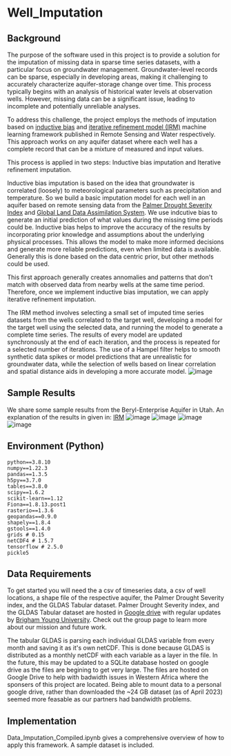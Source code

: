 # Well_Imputation
## Background
The purpose of the software used in this project is to provide a solution for the imputation of missing data in sparse time series datasets, with a particular focus on groundwater management. Groundwater-level records can be sparse, especially in developing areas, making it challenging to accurately characterize aquifer-storage change over time. This process typically begins with an analysis of historical water levels at observation wells. However, missing data can be a significant issue, leading to incomplete and potentially unreliable analyses.

To address this challenge, the project employs the methods of imputation based on [inductive bias](https://www.mdpi.com/2072-4292/14/21/5509) and [iterative refinement model (IRM)](https://www.mdpi.com/2073-4441/15/6/1236) machine learning framework published in Remote Sensing and Water respectively. This approach works on any aquifer dataset where each well has a complete record that can be a mixture of measured and input values. 

This process is applied in two steps: Inductive bias imputation and Iterative refinement imputation.

Inductive bias imputation is based on the idea that groundwater is correlated (loosely) to meteorological parameters such as precipitation and temperature. So we build a basic imputation model for each well in an aquifer based on remote sensing data from the [Palmer Drought Severity Index](https://www.hydroshare.org/resource/145b386aa865459fb52a75e4230f6a14/) and [Global Land Data Assimilation System](https://disc.gsfc.nasa.gov/). We use indcutive bias to generate an initial prediction of what values during the missing time periods could be. Inductive bias helps to improve the accuracy of the results by incorporating prior knowledge and assumptions about the underlying physical processes. This allows the model to make more informed decisions and generate more reliable predictions, even when limited data is available. Generally this is done based on the data centric prior, but other methods could be used.

This first approach generally creates annomalies and patterns that don't match with observed data from nearby wells at the same time period. Therefore, once we implement inductive bias imputation, we can apply iterative refinement imputation.

The IRM method involves selecting a small set of imputed time series datasets from the wells correlated to the target well, developing a model for the target well using the selected data, and running the model to generate a complete time series. The results of every model are updated synchronously at the end of each iteration, and the process is repeated for a selected number of iterations. The use of a Hampel filter helps to smooth synthetic data spikes or model predictions that are unrealistic for groundwater data, while the selection of wells based on linear correlation and spatial distance aids in developing a more accurate model.
![image](https://user-images.githubusercontent.com/70539433/230738483-b8502492-5bfa-423f-87b2-701e5702d00e.png)

## Sample Results
We share some sample results from the Beryl-Enterprise Aquifer in Utah. An explanation of the results in given in: [IRM](https://www.mdpi.com/2073-4441/15/6/1236)
![image](https://user-images.githubusercontent.com/70539433/230738498-2a7e3dc7-1469-4c02-bd40-d376e5bd9e7c.png)
![image](https://user-images.githubusercontent.com/70539433/230738502-d9184c15-5051-438a-bd05-dcb434d6de9e.png)
![image](https://user-images.githubusercontent.com/70539433/230738505-5caa500f-d46e-4d73-9016-58523ed5c663.png)
![image](https://user-images.githubusercontent.com/70539433/230738515-8af95061-1af0-4d4d-bd17-2cc02e207878.png)

## Environment (Python)
```
python==3.8.10
numpy==1.22.3
pandas==1.3.5
h5py==3.7.0
tables==3.8.0
scipy==1.6.2
scikit-learn==1.12
Fiona==1.8.13.post1
rasterio==1.3.6
geopandas==0.9.0
shapely==1.8.4
gstools==1.4.0
grids # 0.15
netCDF4 # 1.5.7
tensorflow # 2.5.0
pickle5
```

## Data Requirements
To get started you will need the a csv of timeseries data, a csv of well locations, a shape file of the respective aquifer, the Palmer Drought Severity index, and the GLDAS Tabular dataset. Palmer Drought Severity index, and the GLDAS Tabular dataset are hosted in [Google drive](https://drive.google.com/drive/u/0/folders/1hSN6gkp9zmFYUwMOdDIj8pa-KqBjN8JW) with regular updates by [Brigham Young University](http://hydroinf.groups.et.byu.net/servir-wa/). Check out the group page to learn more about our mission and future work.

The tabular GLDAS is parsing each individual GLDAS variable from every month and saving it as it's own netCDF. This is done because GLDAS is distributed as a monthly netCDF with each variable as a layer in the file. In the future, this may be updated to a SQLite database hosted on google drive as the files are begining to get very large. The files are hosted on Google Drive to help with badwidth issues in Western Africa where the sponsers of this project are located. Being able to mount data to a personal google drive, rather than downloaded the ~24 GB dataset (as of April 2023) seemed more feasable as our partners had bandwidth problems.

## Implementation
Data_Imputation_Compiled.ipynb gives a comprehensive overview of how to apply this framework.
A sample dataset is included.
